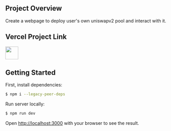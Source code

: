 
## Project Overview
Create a webpage to deploy user's own uniswapv2 pool and interact with it.

## Vercel Project Link
<a href="https://uniswapv2-deployment-dmuvtt74d-justin01010s-projects.vercel.app">
    <img src="https://assets.vercel.com/image/upload/v1588805858/repositories/vercel/logo.png" height="40">

  </a>

## Getting Started

First, install dependencies:

```bash
$ npm i --legacy-peer-deps
```

Run server locally:

```bash
$ npm run dev
```

Open [http://localhost:3000](http://localhost:3000) with your browser to see the result.

